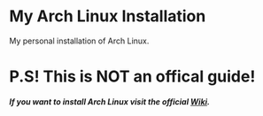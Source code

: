 # My Arch Linux Installation

My personal installation of Arch Linux.
# P.S! This is NOT an offical guide! 
##### If you want to install Arch Linux visit the official [Wiki](https://wiki.archlinux.org/title/Installation_guide).
